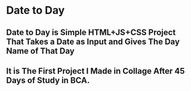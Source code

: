 # Date to Day

## Date to Day is Simple HTML+JS+CSS Project That Takes a Date as Input and Gives The Day Name of That Day

## It is The First Project I Made in Collage After 45 Days of Study in BCA.
